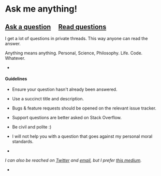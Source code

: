 # Ask me anything!

## [Ask a question](../../issues/new) &nbsp;&nbsp;&nbsp; [Read questions](../../issues?q=is%3Aissue+is%3Aclosed)

I get a lot of questions in private threads. This way anyone can read the answer.

Anything means anything. Personal, Science, Philosophy. Life. Code. Whatever.

-

#### Guidelines

- Ensure your question hasn't already been answered.
- Use a succinct title and description.
- Bugs & feature requests should be opened on the relevant issue tracker.
- Support questions are better asked on Stack Overflow.
- Be civil and polite :)
- I will not help you with a question that goes against my personal moral standards.

-

*I can also be reached on [Twitter](https://twitter.com/tarunkhemani) and [email](mailto:tkhemani@gmail.com), but I prefer [this medium](https://github.com/tkhemani/AMA/issues/new).*

-


